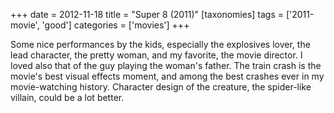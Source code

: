 +++
date = 2012-11-18
title = "Super 8 (2011)"
[taxonomies]
tags = ['2011-movie', 'good']
categories = ['movies']
+++

Some nice performances by the kids, especially the explosives lover, the
lead character, the pretty woman, and my favorite, the movie director. I
loved also that of the guy playing the woman's father. The train crash is
the movie's best visual effects moment, and among the best crashes ever
in my movie-watching history. Character design of the creature, the
spider-like villain, could be a lot better.
